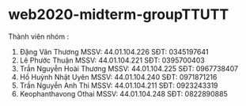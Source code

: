 # web2020-midterm-groupTTUTT
Thành viên nhóm : 
1. Đặng Vân Thương 
   MSSV: 44.01.104.226
   SĐT: 0345197641
2. Lê Phước Thuận
   MSSV: 44.01.104.221
   SĐT: 0395700403
3. Trần Nguyễn Hoài Thương
   MSSV: 44.01.104.225
   SĐT: 0967738407
4. Hồ Huỳnh Nhật Uyên
   MSSV: 44.01.104.240
   SĐT: 0971871216
5. Trần Nguyễn Anh Thi
   MSSV: 44.01.104.211
   SĐT: 0923243319
6. Keophanthavong Othai
   MSSV: 44.01.104.248
   SĐT: 0822890885
